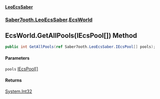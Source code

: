 #### [LeoEcsSaber](index.md 'index')
### [Saber7ooth.LeoEcsSaber](Saber7ooth.LeoEcsSaber.md 'Saber7ooth.LeoEcsSaber').[EcsWorld](EcsWorld.md 'Saber7ooth.LeoEcsSaber.EcsWorld')

## EcsWorld.GetAllPools(IEcsPool[]) Method

```csharp
public int GetAllPools(ref Saber7ooth.LeoEcsSaber.IEcsPool[] pools);
```
#### Parameters

<a name='Saber7ooth.LeoEcsSaber.EcsWorld.GetAllPools(Saber7ooth.LeoEcsSaber.IEcsPool[]).pools'></a>

`pools` [IEcsPool](IEcsPool.md 'Saber7ooth.LeoEcsSaber.IEcsPool')[[]](https://docs.microsoft.com/en-us/dotnet/api/System.Array 'System.Array')

#### Returns
[System.Int32](https://docs.microsoft.com/en-us/dotnet/api/System.Int32 'System.Int32')
